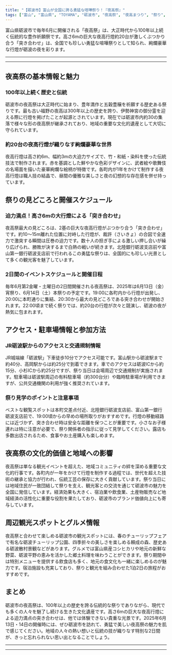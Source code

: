 ```yaml
---
title: "【砺波市】富山が全国に誇る勇猛な喧嘩祭り！『夜高祭』"
tags: ["富山", "富山県", "TOYAMA", "砺波市", "夜高祭", "夜高まつり", "祭り", "イベント", "伝統", "文化", "地域行事", "富山観光", "富山旅行", "北陸観光", "突き合わせ", "夜高行燈", "豊年満作", "五穀豊穣", "大正時代", "100年の歴史", "JR砺波駅", "本町通り", "6月開催", "2日間開催", "高さ6m", "約20台", "北陸銀行前", "富山第一銀行前", "富山県の観光スポット", "富山県でおすすめの場所", "富山県の名所", "富山県の見どころ", "富山県の文化", "富山県のイベント", "#shorts", "YouTube Shorts"]
---
```


富山県砺波市で毎年6月に開催される「夜高祭」は、大正時代から100年以上続く伝統的な豊作祈願祭です。高さ6mの巨大な夜高行燈約20台が激しくぶつかり合う「突き合わせ」は、全国でも珍しい勇猛な喧嘩祭りとして知られ、絢爛豪華な行燈が砺波の夜を彩ります。

---

<!-- 🎥 YouTube動画埋め込み -->
<!-- No YouTube URL provided -->

---

## 夜高祭の基本情報と魅力

### 100年以上続く歴史と伝統

砺波市の夜高祭は大正時代に始まり、豊年満作と五穀豊穣を祈願する歴史ある祭りです。最も古い福野の夜高は300年以上の歴史を誇り、伊勢神宮の御分霊を迎える際に行燈を掲げたことが起源とされています。現在では砺波市内約30の集落で様々な形の夜高祭が継承されており、地域の重要な文化的遺産として大切に守られています。

### 約20台の夜高行燈が織りなす絢爛豪華な世界

夜高行燈は高さ約6m、幅約3mの大迫力サイズで、竹・和紙・染料を使った伝統技法で制作されます。赤を基調とした鮮やかな色彩デザインに、武者絵や歌舞伎の名場面を描いた豪華絢爛な絵柄が特徴です。各町内が1年をかけて制作する夜高行燈は職人技の結晶で、昼間の優雅な美しさと夜の幻想的な存在感を併せ持っています。

## 祭りの見どころと開催スケジュール

### 迫力満点！高さ6mの大行燈による「突き合わせ」

夜高祭最大の見どころは、2基の巨大な夜高行燈がぶつかり合う「突き合わせ」です。約10〜15m離れた位置に対峙した行燈が、裁許（さいきょ）の合図で全速力で激突する瞬間は圧巻の迫力です。数十人の担ぎ手による激しい押し合いが繰り広げられ、勝敗が決するまで白熱の戦いが続きます。北陸銀行砺波支店前や富山第一銀行砺波支店前で行われるこの勇猛な祭りは、全国的にも珍しい光景として多くの観光客を魅了しています。

### 2日間のイベントスケジュールと開催日程

毎年6月第2金曜・土曜日の2日間開催される夜高祭は、2025年は6月13日（金）宵祭り、6月14日（土）本祭りの予定です。19:00に各町内から行燈が出発し、20:00に本町通りに集結、20:30から最大の見どころである突き合わせが開始されます。22:00頃まで続く祭りでは、約20台の行燈が次々と競演し、砺波の夜が熱気に包まれます。

## アクセス・駐車場情報と参加方法

### JR砺波駅からのアクセスと交通規制情報

JR城端線「砺波駅」下車徒歩10分でアクセス可能です。富山駅から砺波駅まで約40分、高岡駅からは約25分で到着できます。車でのアクセスは砺波ICから約15分、小杉ICから約25分ですが、祭り当日は会場周辺で交通規制が実施されます。駐車場は砺波駅周辺の有料駐車場（約300台分）や臨時駐車場が利用できますが、公共交通機関の利用が強く推奨されています。

### 祭り見学のポイントと注意事項

ベストな観覧スポットは本町交差点付近、北陸銀行砺波支店前、富山第一銀行砺波支店前で、19:00頃からの早めの場所取りがおすすめです。行燈の移動経路には近づかず、突き合わせ時は安全な距離を保つことが重要です。小さなお子様連れは特に注意が必要で、祭り関係者の指示に従って見学してください。露店も多数出店されるため、食事やお土産購入も楽しめます。

## 夜高祭の文化的価値と地域への影響

夜高祭は単なる観光イベントを超えた、地域コミュニティの絆を深める重要な文化的行事です。各町内が一年をかけて行燈を制作する過程では、世代を超えた技術の継承と協力が行われ、伝統工芸の保存に大きく貢献しています。祭り当日には地域住民が一致団結して祭りを支え、観光客との交流を通じて砺波市の魅力を全国に発信しています。経済効果も大きく、宿泊業や飲食業、土産物販売など地域経済の活性化に重要な役割を果たしており、砺波市のブランド価値向上にも寄与しています。

## 周辺観光スポットとグルメ情報

夜高祭と合わせて楽しめる砺波市の観光スポットには、春のチューリップフェアで有名な砺波チューリップ公園、四季折々の美しさを楽しめる頼成の森、歴史ある砺波散村景観などがあります。グルメでは富山県産コシヒカリや地元の新鮮な野菜、砺波平野の恵みを活かした郷土料理を味わうことができます。祭り期間中は特別メニューを提供する飲食店も多く、地元の食文化も一緒に楽しめるのが魅力です。宿泊施設も充実しており、祭りと観光を組み合わせた1泊2日の旅程がおすすめです。

## まとめ

砺波市の夜高祭は、100年以上の歴史を誇る伝統的な祭りでありながら、現代でも多くの人々を魅了し続ける生きた文化遺産です。高さ6mの巨大な夜高行燈による迫力満点の突き合わせは、他では体験できない貴重な光景です。2025年6月13日・14日の開催時には、ぜひ砺波市を訪れて、勇猛で美しい夜高祭の魅力を肌で感じてください。地域の人々の熱い想いと伝統の技が織りなす特別な2日間が、きっと忘れられない思い出となることでしょう。

---

<!-- 🗺 Googleマップ（自動表示: page.tsxで地域名から自動生成） -->

<!-- 📍 宿泊リンク（自動表示: page.tsxで地域別リンクを自動生成）
     - タイトルから地域名を抽出
     - JTB / 楽天トラベル / じゃらん / 一休.com 対応
     - 環境変数でプロバイダー切替可能
-->

<!-- 📚 関連記事（自動表示: page.tsxで同カテゴリから2件自動選択） -->

<!-- 🏷️ タグ（自動表示: page.tsxで記事最下部に自動配置） -->

---

<!--
【記事文字数ルール】
- 基本文字数: 最低1000文字以上
- 推奨文字数: 1000〜1500文字（スマホ読みやすさ最優先）
- 上限なし: 情報量的に必要な場合は1500文字や2000文字を超えても良い
- 判断基準: 読者にとって価値ある情報を過不足なく提供できる文字数

【記事構成の最終形】
1. タイトル・動画・本文
2. まとめ
3. Googleマップ（見出しなし、マップのみ自動表示）
4. **宿泊リンク（地域別自動生成）** ← 2025年10月7日追加
5. 関連記事（H3、同カテゴリから2件自動選択）
6. タグ（記事最下部に自動表示）
7. ナビゲーションボタン

【宿泊リンクシステム仕様】
- タイトルから地域名を自動抽出（【〇〇市】形式優先）
- 北陸地方地域辞書: 富山/石川/福井の主要都市対応
- 対応プロバイダー: JTB（既定）/ 楽天トラベル / じゃらん / 一休.com
- 環境変数で切替: NEXT_PUBLIC_DEFAULT_TRAVEL_PROVIDER
- URLテンプレート: 地域名自動エンコード + アフィリエイトID挿入
- 配置位置: Googleマップ直後、関連記事より前

【自動生成セクション】
※以下はpage.tsxで自動生成されるため、記事本文には含めない
- Googleマップ: タイトル【】内の地域名から生成
- 宿泊リンク: 地域名抽出 → Deeplink生成 → スタイル適用
- 関連記事: 同カテゴリから2件を自動選択・リンク化
- タグ: 記事データから最下部に自動配置

【削除済みセクション】
※アクセス方法・周辺情報・公式リンクセクションは不要（2025年10月5日削除）

【AdSense・アフィリエイト】
- Google AdSense: 全ページ自動読み込み（layout.tsx）
- アフィリエイトスクリプト: AffilScript（layout.tsx）
- data-affil属性での動的リンク変換機能あり（現在は宿泊リンクで代替）

【最終更新】2025年10月7日 - 地域別宿泊リンク自動生成システム実装
-->

